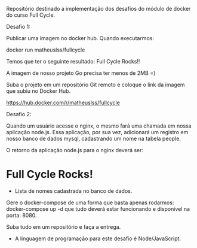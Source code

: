 Repositório destinado a implementação dos desafios do módulo de docker do curso Full Cycle.

Desafio 1:

Publicar uma imagem no docker hub. Quando executarmos:

docker run matheuslss/fullcycle

Temos que ter o seguinte resultado: Full Cycle Rocks!!

A imagem de nosso projeto Go precisa ter menos de 2MB =)

Suba o projeto em um repositório Git remoto e coloque o link da imagem que subiu no Docker Hub.

https://hub.docker.com/r/matheuslss/fullcycle

Desafio 2:

Quando um usuário acesse o nginx, o mesmo fará uma chamada em nossa aplicação node.js. Essa aplicação, por sua vez, adicionará um registro em nosso banco de dados mysql, cadastrando um nome na tabela people.

O retorno da aplicação node.js para o nginx deverá ser:

<h1>Full Cycle Rocks!</h1>

- Lista de nomes cadastrada no banco de dados.

Gere o docker-compose de uma forma que basta apenas rodarmos: docker-compose up -d que tudo deverá estar funcionando e disponível na porta: 8080.

Suba tudo em um repositório e faça a entrega.

- A linguagem de programação para este desafio é Node/JavaScript.
